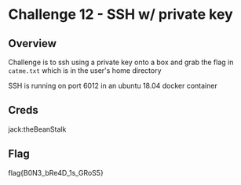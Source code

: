 # Challenge 12 - SSH w/ private key

## Overview 

Challenge is to ssh using a private key onto a box and grab the flag in `catme.txt` which is in the user's home directory

SSH is running on port 6012 in an ubuntu 18.04 docker container

## Creds

jack:theBeanStalk


## Flag

flag{B0N3_bRe4D_1s_GRoS5}